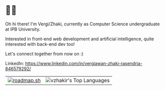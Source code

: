 <h1 align="left">🌌🌃</h1>

Oh hi there! I'm Vergi/Zhaki, currently as Computer Science undergraduate at IPB University.

Interested in front-end web development and artificial intelligence, quite interested with back-end dev too!

Let's connect together from now on :)

LinkedIn: https://www.linkedin.com/in/vergiawan-zhaki-rasendria-846579292/

<table>
  <tr>
    <td>
      <a href="https://roadmap.sh">
        <img src="https://roadmap.sh/card/tall/6610fa04da1671f9862b0676?variant=dark&roadmaps=%2Cfrontend%2Cbackend%2Cfull-stack" alt="roadmap.sh">
      </a>
    </td>
    <td>
      <img src="https://github-readme-stats.vercel.app/api/top-langs/?username=vzhakir&theme=vue-dark&show_icons=true&hide_border=false&layout=compact" alt="vzhakir's Top Languages">
    </td>
  </tr>
</table>



<!--
**vzhakir/vzhakir** is a ✨ _special_ ✨ repository because its `README.md` (this file) appears on your GitHub profile.

Here are some ideas to get you started:

- 🔭 I’m currently working on ...
- 🌱 I’m currently learning ...
- 👯 I’m looking to collaborate on ...
- 🤔 I’m looking for help with ...
- 💬 Ask me about ...
- 📫 How to reach me: ...
- 😄 Pronouns: ...
- ⚡ Fun fact: ...
-->
